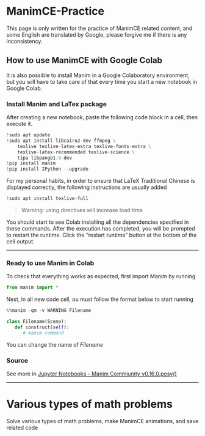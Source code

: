 # ManimCE-Practice
This page is only written for the practice of ManimCE related content, and some English are translated by Google, please forgive me if there is any inconsistency.

## How to use ManimCE with Google Colab
It is also possible to install Manim in a Google Colaboratory environment, but you will have to take care of that every time you start a new notebook in Google Colab.

### Install Manim and LaTex package
After creating a new notebook, paste the following code block in a cell, then execute it.
```python
!sudo apt update
!sudo apt install libcairo2-dev ffmpeg \
    texlive texlive-latex-extra texlive-fonts-extra \
    texlive-latex-recommended texlive-science \
    tipa libpango1.0-dev
!pip install manim
!pip install IPython --upgrade
```
For my personal habits, in order to ensure that LaTeX Traditional Chinese is displayed correctly, the following instructions are usually added
```python
!sudo apt install texlive-full
```
>Warning: using directives will increase load time

You should start to see Colab installing all the dependencies specified in these commands. After the execution has completed, you will be prompted to restart the runtime. Click the “restart runtime” button at the bottom of the cell output.

---
### Ready to use Manim in Colab
To check that everything works as expected, first import Manim by running
```python
from manim import *
```
Next, in all new code cell, ou must follow the format below to start running
```python
%%manim -qm -v WARNING Filename

class Filename(Scene):
   def construct(self):
      # manim command
```
You can change the name of *Filename*

### Source
See more in [Jupyter Notebooks - Manim Commiunity v0.16.0.posy()](https://docs.manim.community/en/stable/installation/jupyter.html#)

---
# Various types of math problems
Solve various types of math problems, make ManimCE animations, and save related code

